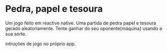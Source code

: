 # Pedra, papel e tesoura
Um jogo feito em reactive native. Uma partida de pedra papel e tesoura gerado aleatoriamente.
Tente ganhar do seu oponente(máquina) usando a sua sorte.

intruções de jogo no próprio app.
